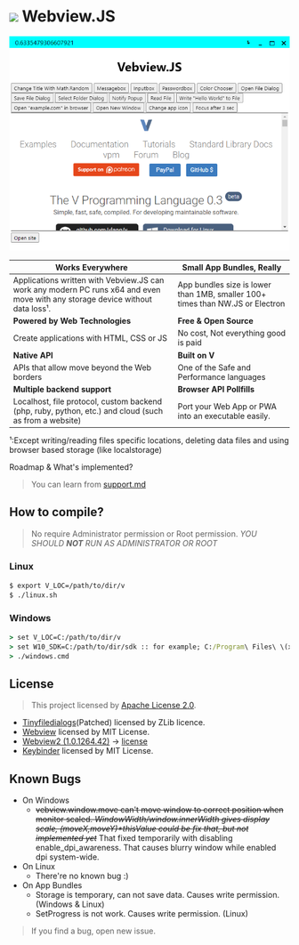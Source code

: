 # <img width="48px" src="./assets/icon.ico"> Webview.JS

<div align="center"><img src="./assets/screenshot_01.png" title="Borderless Vebview.JS example that displays vlang.io with built-in webview API"/></div>

| **Works Everywhere** | **Small App Bundles, Really** |
|------------------|--------------------|
| Applications written with Vebview.JS can work any modern PC runs x64 and even move with any storage device without data loss¹. | App bundles size is lower than 1MB, smaller 100+ times than NW.JS or Electron |
| **Powered by Web Technologies** | **Free & Open Source** |
| Create applications with HTML, CSS or JS | No cost, Not everything good is paid |
| **Native API** | **Built on V** |
| APIs that allow move beyond the Web borders | One of the Safe and Performance languages |
| **Multiple backend support** | **Browser API Pollfills** |
| Localhost, file protocol, custom backend (php, ruby, python, etc.) and cloud (such as from a website) | Port your Web App or PWA into an executable easily. |

¹:Except writing/reading files specific locations, deleting data files and using browser based storage (like localstorage)

Roadmap & What's implemented?

> You can learn from [support.md](./support.md)

## How to compile?

> No require Administrator permission or Root permission. *YOU SHOULD **NOT** RUN AS ADMINISTRATOR OR ROOT*

### **Linux**
```bash
$ export V_LOC=/path/to/dir/v
$ ./linux.sh
```

### **Windows**
```cmd
> set V_LOC=C:/path/to/dir/v
> set W10_SDK=C:/path/to/dir/sdk :: for example; C:/Program\ Files\ \(x86\)/Windows\ Kits/10/Include/10.0.22621.0
> ./windows.cmd
```

<!-- Cross-Compiling possible but not recommend for now
### **Windows On Linux (Cross-Compiling)**
```bash
$ export V_LOC=/path/to/dir/v
$ export W10_SDK=/path/to/dir/sdk
$ ./windows_on_linux.sh
```
-->

## License

> This project licensed by [Apache License 2.0](./LICENSE).
* [Tinyfiledialogs](https://sourceforge.net/projects/tinyfiledialogs/)(Patched) licensed by ZLib licence.
* [Webview](https://github.com/malisipi/vebview-webview) licensed by MIT License.
* [Webview2 (1.0.1264.42)](https://www.nuget.org/packages/Microsoft.Web.WebView2/) -&gt; [license](./libs/webview2/LICENSE.txt)
* [Keybinder](https://github.com/kupferlauncher/keybinder) licensed by MIT License.

## Known Bugs

* On Windows
    * ~~vebview.window.move can't move window to correct position when monitor scaled. _WindowWidth/window.innerWidth gives display scale, (moveX,moveY)*thisValue could be fix that, but not implemented yet_~~ That fixed temporarily with disabling enable_dpi_awareness. That causes blurry window while enabled dpi system-wide.
* On Linux
    * There're no known bug :)
* On App Bundles
    * Storage is temporary, can not save data. Causes write permission. (Windows & Linux)
    * SetProgress is not work. Causes write permission. (Linux)

> If you find a bug, open new issue.
